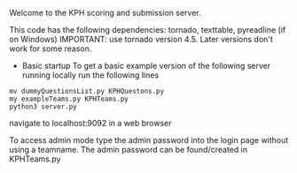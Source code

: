 Welcome to the KPH scoring and submission server.

This code has the following dependencies: tornado, texttable, pyreadline (if on Windows)
IMPORTANT: use tornado version 4.5. Later versions don't work for some reason.

* Basic startup
To get a basic example version of the following server running locally run the following lines

```
mv dummyQuestionsList.py KPHQuestons.py
my exampleTeams.py KPHTeams.py
python3 server.py
```

navigate to localhost:9092 in a web browser

To access admin mode type the admin password into the login page without using a teamname. The admin password can be found/created in KPHTeams.py